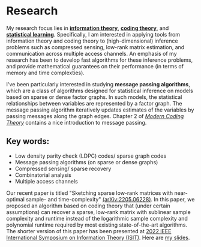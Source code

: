 <h1 style="font-size:30px">Research</h1>

My research focus lies in [**information theory**](https://en.wikipedia.org/wiki/Information_theory), [**coding theory**](https://en.wikipedia.org/wiki/Coding_theory#:~:text=Coding%20theory%20is%20the%20study,data%20transmission%20and%20data%20storage.), and [**statistical learning**](https://en.wikipedia.org/wiki/Statistical_learning_theory). 
Specifically, I am interested in applying tools from information theory and coding theory to (high-dimensional) inference problems such as  compressed sensing, low-rank matrix estimation, and communication across multiple access channels. 
An emphasis of my research has been to develop fast  algorithms for these inference problems, and provide mathematical guarantees on their performance (in terms of memory and time complexties). 

I've been particularly interested in studying **message passing algorithms**, which are a class of algorithms designed for statistical inference on models based on sparse or dense factor graphs. In such models, the statistical relationships between variables are represented by a factor graph. The message passing algorithm iteratively updates estimates of the variables by passing messages along the graph edges. Chapter 2 of [*Modern Coding Theory*](https://www.mathematik.uni-muenchen.de/~kpanagio/ModernCodingTheory/mct-new.pdf) contains a nice  introduction to   message passing.

## Key words:
- Low density parity check (LDPC) codes/ sparse graph codes
- Message passing algorithms (on sparse or dense graphs)
- Compressed sensing/ sparse recovery
- Combinatorial analysis
- Multiple access channels

Our recent paper is titled "Sketching sparse low-rank matrices with near-optimal sample- and time-complexity" [(arXiv:2205.06228)](https://arxiv.org/abs/2205.06228). In this paper, we proposed an algorithm based on coding theory that (under certain assumptions) can recover a sparse, low-rank matrix with sublinear sample complexity and runtime instead of the logarithmic sample complexity and polynomial runtime required by most existing state-of-the-art algorithms.  The shorter version of this paper has been presented at [2022 IEEE International Symposium on Information Theory (ISIT)](https://www.isit2022.org/). Here are <a href="/ISIT_talk_Shirley_Liu_website_version.pdf">my slides</a>.


